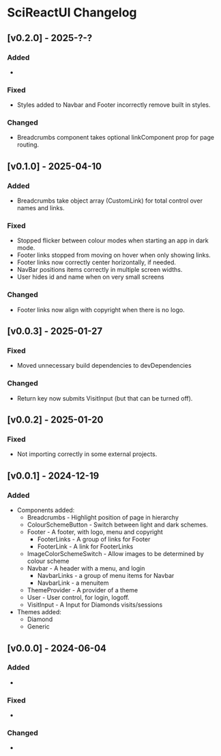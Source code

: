 SciReactUI Changelog
====================


[v0.2.0] - 2025-?-?
--------------------

### Added
-

### Fixed
- Styles added to Navbar and Footer incorrectly remove built in styles.

### Changed
- Breadcrumbs component takes optional linkComponent prop for page routing. 

[v0.1.0] - 2025-04-10
---------------------

### Added
- Breadcrumbs take object array (CustomLink) for total control over names and links.

### Fixed
- Stopped flicker between colour modes when starting an app in dark mode.
- Footer links stopped from moving on hover when only showing links.
- Footer links now correctly center horizontally, if needed.
- NavBar positions items correctly in multiple screen widths.
- User hides id and name when on very small screens

### Changed
- Footer links now align with copyright when there is no logo.


[v0.0.3] - 2025-01-27
--------------------

### Fixed
- Moved unnecessary build dependencies to devDependencies

### Changed
- Return key now submits VisitInput (but that can be turned off).


[v0.0.2] - 2025-01-20
--------------------

### Fixed
- Not importing correctly in some external projects.


[v0.0.1] - 2024-12-19
--------------------
### Added
- Components added:
  - Breadcrumbs - Highlight position of page in hierarchy
  - ColourSchemeButton - Switch between light and dark schemes.
  - Footer - A footer, with logo, menu and copyright
    - FooterLinks - A group of links for Footer
    - FooterLink - A link for FooterLinks
  - ImageColorSchemeSwitch - Allow images to be determined by colour scheme
  - Navbar - A header with a menu, and login
    - NavbarLinks - a group of menu items for Navbar
    - NavbarLink - a menuitem
  - ThemeProvider - A provider of a theme
  - User - User control, for login, logoff.
  - VisitInput - A Input for Diamonds visits/sessions
- Themes added:
  - Diamond
  - Generic


[v0.0.0] - 2024-06-04
--------------------

### Added
- 

### Fixed
- 

### Changed
-